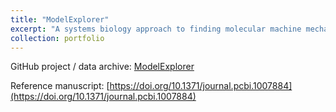 ```yaml
---
title: "ModelExplorer"
excerpt: "A systems biology approach to finding molecular machine mechansisms<br/><img src='/images/model_explorer.PNG'>"
collection: portfolio
---
```


GitHub project / data archive: [ModelExplorer](https://github.com/ZuckermanLab/ModelExplorer/tree/master/manuscript)

Reference manuscript: [https://doi.org/10.1371/journal.pcbi.1007884](https://doi.org/10.1371/journal.pcbi.1007884)
